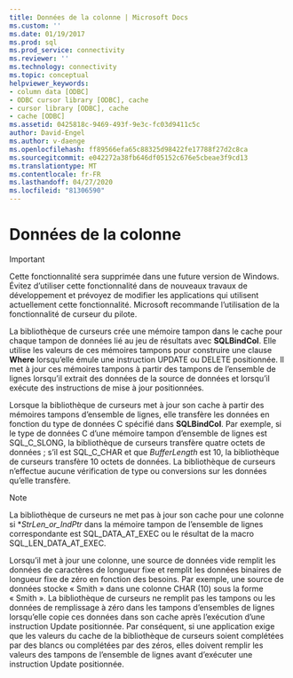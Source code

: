 ```yaml
---
title: Données de la colonne | Microsoft Docs
ms.custom: ''
ms.date: 01/19/2017
ms.prod: sql
ms.prod_service: connectivity
ms.reviewer: ''
ms.technology: connectivity
ms.topic: conceptual
helpviewer_keywords:
- column data [ODBC]
- ODBC cursor library [ODBC], cache
- cursor library [ODBC], cache
- cache [ODBC]
ms.assetid: 0425818c-9469-493f-9e3c-fc03d9411c5c
author: David-Engel
ms.author: v-daenge
ms.openlocfilehash: ff89566efa65c88325d98422fe17788f27d2c8ca
ms.sourcegitcommit: e042272a38fb646df05152c676e5cbeae3f9cd13
ms.translationtype: MT
ms.contentlocale: fr-FR
ms.lasthandoff: 04/27/2020
ms.locfileid: "81306590"
---
```

# <a name="column-data"></a>Données de la colonne
> [!IMPORTANT]  
>  Cette fonctionnalité sera supprimée dans une future version de Windows. Évitez d’utiliser cette fonctionnalité dans de nouveaux travaux de développement et prévoyez de modifier les applications qui utilisent actuellement cette fonctionnalité. Microsoft recommande l’utilisation de la fonctionnalité de curseur du pilote.  
  
 La bibliothèque de curseurs crée une mémoire tampon dans le cache pour chaque tampon de données lié au jeu de résultats avec **SQLBindCol**. Elle utilise les valeurs de ces mémoires tampons pour construire une clause **Where** lorsqu’elle émule une instruction UPDATE ou DELETE positionnée. Il met à jour ces mémoires tampons à partir des tampons de l’ensemble de lignes lorsqu’il extrait des données de la source de données et lorsqu’il exécute des instructions de mise à jour positionnées.  
  
 Lorsque la bibliothèque de curseurs met à jour son cache à partir des mémoires tampons d’ensemble de lignes, elle transfère les données en fonction du type de données C spécifié dans **SQLBindCol**. Par exemple, si le type de données C d’une mémoire tampon d’ensemble de lignes est SQL_C_SLONG, la bibliothèque de curseurs transfère quatre octets de données ; s’il est SQL_C_CHAR et que *BufferLength* est 10, la bibliothèque de curseurs transfère 10 octets de données. La bibliothèque de curseurs n’effectue aucune vérification de type ou conversions sur les données qu’elle transfère.  
  
> [!NOTE]  
>  La bibliothèque de curseurs ne met pas à jour son cache pour une colonne si **StrLen_or_IndPtr* dans la mémoire tampon de l’ensemble de lignes correspondante est SQL_DATA_AT_EXEC ou le résultat de la macro SQL_LEN_DATA_AT_EXEC.  
  
 Lorsqu’il met à jour une colonne, une source de données vide remplit les données de caractères de longueur fixe et remplit les données binaires de longueur fixe de zéro en fonction des besoins. Par exemple, une source de données stocke « Smith » dans une colonne CHAR (10) sous la forme « Smith ». La bibliothèque de curseurs ne remplit pas les tampons ou les données de remplissage à zéro dans les tampons d’ensembles de lignes lorsqu’elle copie ces données dans son cache après l’exécution d’une instruction Update positionnée. Par conséquent, si une application exige que les valeurs du cache de la bibliothèque de curseurs soient complétées par des blancs ou complétées par des zéros, elles doivent remplir les valeurs des tampons de l’ensemble de lignes avant d’exécuter une instruction Update positionnée.
